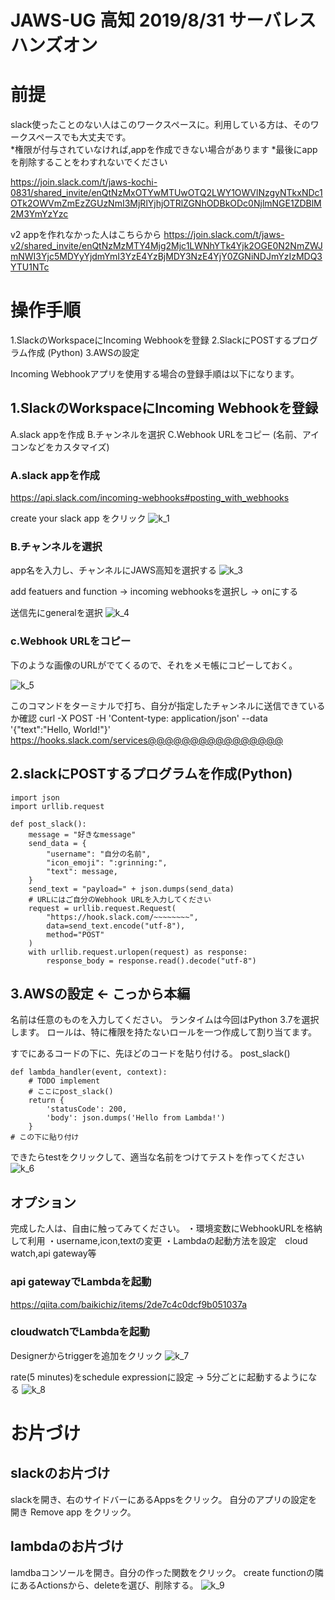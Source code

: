 # JAWS-UG 高知 2019/8/31 サーバレスハンズオン


# 前提
slack使ったことのない人はこのワークスペースに。利用している方は、そのワークスペースでも大丈夫です。<br>
*権限が付与されていなければ,appを作成できない場合があります
*最後にappを削除することをわすれないでください

https://join.slack.com/t/jaws-kochi-0831/shared_invite/enQtNzMxOTYwMTUwOTQ2LWY1OWVlNzgyNTkxNDc1OTk2OWVmZmEzZGUzNmI3MjRlYjhjOTRlZGNhODBkODc0NjlmNGE1ZDBlM2M3YmYzYzc


v2 appを作れなかった人はこちらから
https://join.slack.com/t/jaws-v2/shared_invite/enQtNzMzMTY4Mjg2Mjc1LWNhYTk4Yjk2OGE0N2NmZWJmNWI3Yjc5MDYyYjdmYmI3YzE4YzBjMDY3NzE4YjY0ZGNiNDJmYzIzMDQ3YTU1NTc
# 操作手順
1.SlackのWorkspaceにIncoming Webhookを登録
2.SlackにPOSTするプログラム作成 (Python)
3.AWSの設定

Incoming Webhookアプリを使用する場合の登録手順は以下になります。

## 1.SlackのWorkspaceにIncoming Webhookを登録
A.slack appを作成
B.チャンネルを選択
C.Webhook URLをコピー
(名前、アイコンなどをカスタマイズ)

### A.slack appを作成
https://api.slack.com/incoming-webhooks#posting_with_webhooks

create your slack app をクリック
![k_1](https://github.com/MoritaDaichi/8_31_jaws_kochi/blob/master/k_1.png)


### B.チャンネルを選択

app名を入力し、チャンネルにJAWS高知を選択する
![k_3](https://github.com/MoritaDaichi/8_31_jaws_kochi/blob/master/k_3.png)

add featuers and function -> incoming webhooksを選択し -> onにする

送信先にgeneralを選択
![k_4](https://github.com/MoritaDaichi/8_31_jaws_kochi/blob/master/k_4.png)



### c.Webhook URLをコピー
下のような画像のURLがでてくるので、それをメモ帳にコピーしておく。

![k_5](https://github.com/MoritaDaichi/8_31_jaws_kochi/blob/master/k_5.png)


このコマンドをターミナルで打ち、自分が指定したチャンネルに送信できているか確認
curl -X POST -H 'Content-type: application/json' --data '{"text":"Hello, World!"}'
https://hooks.slack.com/services@@@@@@@@@@@@@@@@

## 2.slackにPOSTするプログラムを作成(Python)

```
import json
import urllib.request

def post_slack():
    message = "好きなmessage"
    send_data = {
        "username": "自分の名前",
        "icon_emoji": ":grinning:",
        "text": message,
    }
    send_text = "payload=" + json.dumps(send_data)
    # URLにはご自分のWebhook URLを入力してください
    request = urllib.request.Request(
        "https://hook.slack.com/~~~~~~~~", 
        data=send_text.encode("utf-8"), 
        method="POST"
    )
    with urllib.request.urlopen(request) as response:
        response_body = response.read().decode("utf-8")
```

## 3.AWSの設定 <- こっから本編

名前は任意のものを入力してください。
ランタイムは今回はPython 3.7を選択します。
ロールは、特に権限を持たないロールを一つ作成して割り当てます。

すでにあるコードの下に、先ほどのコードを貼り付ける。
post_slack()
```
def lambda_handler(event, context):
    # TODO implement
    # ここにpost_slack() 
    return {
        'statusCode': 200,
        'body': json.dumps('Hello from Lambda!')
    }
# この下に貼り付け
```
できたらtestをクリックして、適当な名前をつけてテストを作ってください
![k_6](https://github.com/MoritaDaichi/8_31_jaws_kochi/blob/master/k_6.png)

## オプション

完成した人は、自由に触ってみてください。
・環境変数にWebhookURLを格納して利用
・username,icon,textの変更
・Lambdaの起動方法を設定　cloud watch,api gateway等

### api gatewayでLambdaを起動
https://qiita.com/baikichiz/items/2de7c4c0dcf9b051037a

### cloudwatchでLambdaを起動
Designerからtriggerを追加をクリック
![k_7](https://github.com/MoritaDaichi/8_31_jaws_kochi/blob/master/k_7.png)


rate(5 minutes)をschedule expressionに設定 -> 5分ごとに起動するようになる
![k_8](https://github.com/MoritaDaichi/8_31_jaws_kochi/blob/master/k_8.png)


# お片づけ
## slackのお片づけ
slackを開き、右のサイドバーにあるAppsをクリック。
自分のアプリの設定を開き Remove app をクリック。

## lambdaのお片づけ
lamdbaコンソールを開き。自分の作った関数をクリック。
create functionの隣にあるActionsから、deleteを選び、削除する。
![k_9](https://github.com/MoritaDaichi/8_31_jaws_kochi/blob/master/k_9.png)
